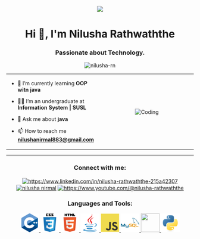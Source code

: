 <p align="center" ><img  src = "https://github.com/7oSkaaa/7oSkaaa/blob/main/Images/about_me.gif?raw=true" width = 100px></p>
<h1 align="center">Hi 👋, I'm Nilusha Rathwaththe</h1>
<h3 align="center"> Passionate about Technology.</h3>
<p align="center"> <img src="https://komarev.com/ghpvc/?username=nilusha-rn&label=Profile%20views&color=0e75b6&style=flat" alt="nilusha-rn" /> </p>

<table align="center">
<tr border="none">
<td width="50%" align="left">


- 🌱 I’m currently learning **OOP witn java**

- 🧑‍🎓 I’m an undergraduate at **Information System | SUSL**

- 💬 Ask me about **java**

- 📫 How to reach me **nilushanirmal883@gmail.com**

</td>
<td width="50%" align="center">

  <img align="center" alt="Coding" width="450" src="https://repository-images.githubusercontent.com/588181932/e36ec678-7984-4cdd-8e4c-a3932772ff8e">

  
  </td>
</tr>
</table>

---

<h3 align="center">Connect with me:</h3>
<p align="center">
<a href="https://linkedin.com/in/https://www.linkedin.com/in/nilusha-rathwaththe-215a42307" target="blank"><img align="center" src="https://github.com/Scar1109/skill-icons/blob/main/icons/LinkedIn.svg" alt="https://www.linkedin.com/in/nilusha-rathwaththe-215a42307" height="30" width="40" /></a>
<a href="https://fb.com/nilusha nirmal" target="blank"><img align="center" src="https://raw.githubusercontent.com/rahuldkjain/github-profile-readme-generator/master/src/images/icons/Social/facebook.svg" alt="nilusha nirmal" height="30" width="40" /></a>
<a href="https//www.youtube.com/@nilusha-rathwaththe" target="blank"><img align="center" src="https://static-00.iconduck.com/assets.00/youtube-icon-2048x2048-gedp2icy.png" alt="https://www.youtube.com/@nilusha-rathwaththe" height="30" width="40" /></a>
</p>

<h3 align="center">Languages and Tools:</h3>
<p align="center"> <a href="https://www.w3schools.com/cpp/" target="_blank" rel="noreferrer"> <img src="https://raw.githubusercontent.com/devicons/devicon/master/icons/cplusplus/cplusplus-original.svg" alt="cplusplus" width="50" height="50"/> </a> <a href="https://www.w3schools.com/css/" target="_blank" rel="noreferrer"> <img src="https://raw.githubusercontent.com/devicons/devicon/master/icons/css3/css3-original-wordmark.svg" alt="css3" width="50" height="50"/> </a> <a href="https://www.w3.org/html/" target="_blank" rel="noreferrer"> <img src="https://raw.githubusercontent.com/devicons/devicon/master/icons/html5/html5-original-wordmark.svg" alt="html5" width="50" height="50"/> </a> <a href="https://www.java.com" target="_blank" rel="noreferrer"> <img src="https://raw.githubusercontent.com/devicons/devicon/master/icons/java/java-original.svg" alt="java" width="50" height="50"/> </a> <a href="https://developer.mozilla.org/en-US/docs/Web/JavaScript" target="_blank" rel="noreferrer"> <img src="https://raw.githubusercontent.com/devicons/devicon/master/icons/javascript/javascript-original.svg" alt="javascript" width="50" height="50"/> </a> <a href="https://www.mysql.com/" target="_blank" rel="noreferrer"> <img src="https://raw.githubusercontent.com/devicons/devicon/master/icons/mysql/mysql-original-wordmark.svg" alt="mysql" width="50" height="50"/> </a> <a href="https://www.photoshop.com/en" target="_blank" rel="noreferrer"> <img src="https://github.com/Scar1109/skill-icons/blob/main/icons/Photoshop.svg" width="50" height="50"/> </a> <a href="https://www.python.org" target="_blank" rel="noreferrer"> <img src="https://raw.githubusercontent.com/devicons/devicon/master/icons/python/python-original.svg" alt="python" width="50" height="50"/> </a> </p>
